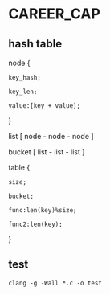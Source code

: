 
CAREER_CAP
==========

## hash table



node {

    key_hash;

    key_len;

    value:[key + value];

}


list [  node - node - node ]


bucket [ list - list - list ]


table {

    size;

    bucket;

    func:len(key)%size;

    func2:len(key);

}



## test

    clang -g -Wall *.c -o test
